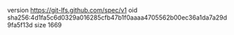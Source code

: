 version https://git-lfs.github.com/spec/v1
oid sha256:4d1fa5c6d0329a016285cfb47b1f0aaaa4705562b00ec36a1da7a29d9fa5f13d
size 1669
